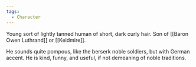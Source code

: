 ```yaml
---
tags:
  - Character
---
```

Young sort of lightly tanned human of short, dark curly hair. Son of [[Baron Owen Luthrand]] or [[Keldmire]].

He sounds quite pompous, like the berserk noble soldiers, but with German accent. He is kind, funny, and useful, if not demeaning of noble traditions.